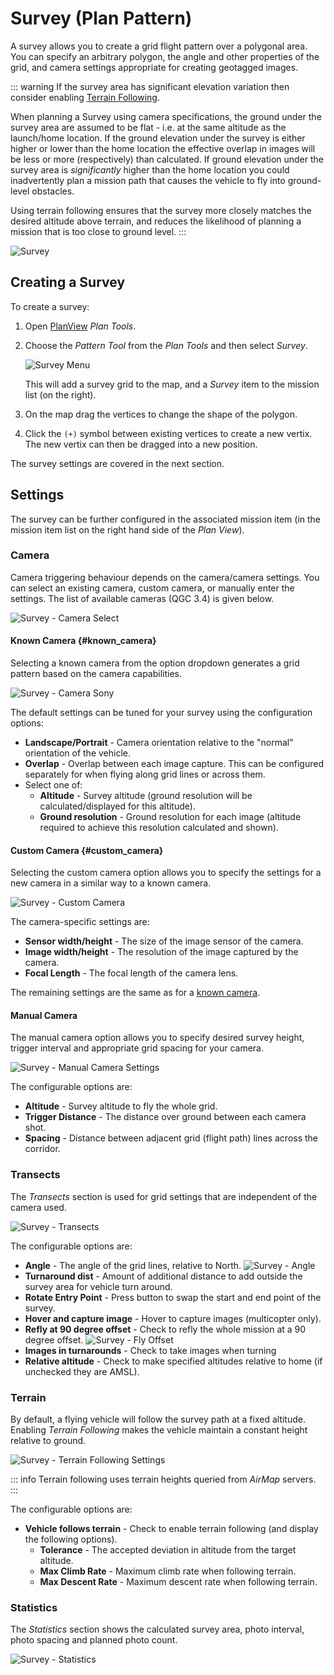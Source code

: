 # Survey (Plan Pattern)

A survey allows you to create a grid flight pattern over a polygonal area.
You can specify an arbitrary polygon, the angle and other properties of the grid, and camera settings appropriate for creating geotagged images.

::: warning
If the survey area has significant elevation variation then consider enabling [Terrain Following](#terrain).

When planning a Survey using camera specifications, the ground under the survey area are assumed to be flat - i.e. at the same altitude as the launch/home location.
If the ground elevation under the survey is either higher or lower than the home location the effective overlap in images will be less or more (respectively) than calculated.
If ground elevation under the survey area is _significantly_ higher than the home location you could inadvertently plan a mission path that causes the vehicle to fly into ground-level obstacles.

Using terrain following ensures that the survey more closely matches the desired altitude above terrain, and reduces the likelihood of planning a mission that is too close to ground level.
:::

![Survey](../../../assets/plan/survey/survey.jpg)

## Creating a Survey

To create a survey:

1. Open [PlanView](../plan_view/plan_view.md) _Plan Tools_.
1. Choose the _Pattern Tool_ from the _Plan Tools_ and then select _Survey_.

   ![Survey Menu](../../../assets/plan/survey/survey_menu.jpg)

   This will add a survey grid to the map, and a _Survey_ item to the mission list (on the right).

1. On the map drag the vertices to change the shape of the polygon.
1. Click the `(+)` symbol between existing vertices to create a new vertix.
   The new vertix can then be dragged into a new position.

The survey settings are covered in the next section.

## Settings

The survey can be further configured in the associated mission item (in the mission item list on the right hand side of the _Plan View_).

### Camera

Camera triggering behaviour depends on the camera/camera settings.
You can select an existing camera, custom camera, or manually enter the settings.
The list of available cameras (QGC 3.4) is given below.

![Survey - Camera Select](../../../assets/plan/survey/survey_camera_select.jpg)

#### Known Camera {#known_camera}

Selecting a known camera from the option dropdown generates a grid pattern based on the camera capabilities.

![Survey - Camera Sony](../../../assets/plan/survey/survey_camera_sony.jpg)

The default settings can be tuned for your survey using the configuration options:

- **Landscape/Portrait** - Camera orientation relative to the "normal" orientation of the vehicle.
- **Overlap** - Overlap between each image capture.
  This can be configured separately for when flying along grid lines or across them.
- Select one of:
  - **Altitude** - Survey altitude (ground resolution will be calculated/displayed for this altitude).
  - **Ground resolution** - Ground resolution for each image (altitude required to achieve this resolution calculated and shown).

#### Custom Camera {#custom_camera}

Selecting the custom camera option allows you to specify the settings for a new camera in a similar way to a known camera.

![Survey - Custom Camera](../../../assets/plan/survey/survey_camera_custom.jpg)

The camera-specific settings are:

- **Sensor width/height** - The size of the image sensor of the camera.
- **Image width/height** - The resolution of the image captured by the camera.
- **Focal Length** - The focal length of the camera lens.

The remaining settings are the same as for a [known camera](#known_camera).

#### Manual Camera

The manual camera option allows you to specify desired survey height, trigger interval and appropriate grid spacing for your camera.

![Survey - Manual Camera Settings](../../../assets/plan/survey/survey_camera_manual.jpg)

The configurable options are:

- **Altitude** - Survey altitude to fly the whole grid.
- **Trigger Distance** - The distance over ground between each camera shot.
- **Spacing** - Distance between adjacent grid (flight path) lines across the corridor.

### Transects

The _Transects_ section is used for grid settings that are independent of the camera used.

![Survey - Transects](../../../assets/plan/survey/survey_transects.jpg)

The configurable options are:

- **Angle** - The angle of the grid lines, relative to North.
  ![Survey - Angle](../../../assets/plan/survey/survey_transects_angle.jpg)
- **Turnaround dist** - Amount of additional distance to add outside the survey area for vehicle turn around.
- **Rotate Entry Point** - Press button to swap the start and end point of the survey.
- **Hover and capture image** - Hover to capture images (multicopter only).
- **Refly at 90 degree offset** - Check to refly the whole mission at a 90 degree offset.
  ![Survey - Fly Offset](../../../assets/plan/survey/survey_transects_offset.jpg)
- **Images in turnarounds** - Check to take images when turning
- **Relative altitude** - Check to make specified altitudes relative to home (if unchecked they are AMSL).

### Terrain

By default, a flying vehicle will follow the survey path at a fixed altitude.
Enabling _Terrain Following_ makes the vehicle maintain a constant height relative to ground.

![Survey - Terrain Following Settings](../../../assets/plan/survey/survey_terrain.jpg)

::: info
Terrain following uses terrain heights queried from _AirMap_ servers.
:::

The configurable options are:

- **Vehicle follows terrain** - Check to enable terrain following (and display the following options).
  - **Tolerance** - The accepted deviation in altitude from the target altitude.
  - **Max Climb Rate** - Maximum climb rate when following terrain.
  - **Max Descent Rate** - Maximum descent rate when following terrain.

### Statistics

The _Statistics_ section shows the calculated survey area, photo interval, photo spacing and planned photo count.

![Survey - Statistics](../../../assets/plan/survey/survey_statistics.jpg)
